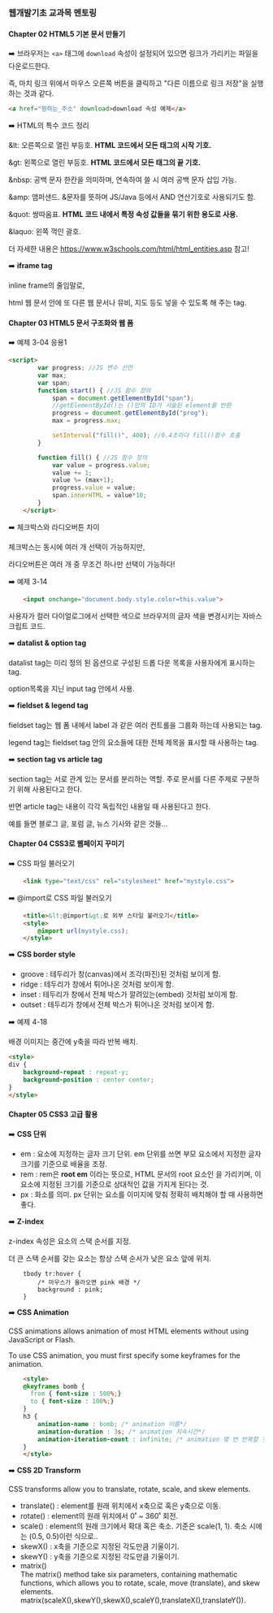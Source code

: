 ### 웹개발기초 교과목 멘토링

#### Chapter 02 HTML5 기본 문서 만들기 

➡️ 브라우저는 `<a>` 태그에 `download` 속성이 설정되어 있으면 링크가 가리키는 파일을 다운로드한다. 

즉, 마치 링크 위에서 마우스 오른쪽 버튼을 클릭하고 "다른 이름으로 링크 저장"을 실행하는 것과 같다.

```html
<a href="원하는_주소" download>download 속성 예제</a>
```

➡️ HTML의 특수 코드 정리

&lt: 오른쪽으로 열린 부등호. **HTML 코드에서 모든 태그의 시작 기호.**

&gt: 왼쪽으로 열린 부등호.  **HTML 코드에서 모든 태그의 끝 기호.**

&nbsp: 공백 문자 한칸을 의미하며, 연속하여 쓸 시 여러 공백 문자 삽입 가능.

&amp: 앰퍼샌드. &문자를 뜻하며 JS/Java 등에서 AND 연산기호로 사용되기도 함.

&quot: 쌍따옴표. **HTML 코드 내에서 특정 속성 값들을 묶기 위한 용도로 사용.**

&laquo: 왼쪽 꺽인 괄호.

더 자세한 내용은 https://www.w3schools.com/html/html_entities.asp 참고!

➡️ **iframe tag**

inline frame의 줄임말로,

html 웹 문서 안에 또 다른 웹 문서나 뮤비, 지도 등도 넣을 수 있도록 해 주는 tag.

#### Chapter 03 HTML5 문서 구조화와 웹 폼 

➡️ 예제 3-04 응용1

```html
<script>
        var progress; //JS 변수 선언
		var max;
        var span;
        function start() { //JS 함수 정의
            span = document.getElementById("span"); 
            //getElementById()는 ()안의 ID가 서술된 element를 반환 
            progress = document.getElementById("prog");
            max = progress.max;

            setInterval("fill()", 400); //0.4초마다 fill()함수 호출
        }

        function fill() { //JS 함수 정의 
            var value = progress.value;
            value += 1;
            value %= (max+1);
            progress.value = value;
            span.innerHTML = value*10;
        }
    </script>
```

➡️ 체크박스와 라디오버튼 차이

체크박스는 동시에 여러 개 선택이 가능하지만,

라디오버튼은 여러 개 중 무조건 하나만 선택이 가능하다!

➡️ 예제 3-14

```html
    <input onchange="document.body.style.color=this.value">
```

사용자가 컬러 다이얼로그에서 선택한 색으로 브라우저의 글자 색을 변경시키는 자바스크립트 코드.

➡️ **datalist & option tag**

datalist tag는 미리 정의 된 옵션으로 구성된 드롭 다운 목록을 사용자에게 표시하는 tag.

option목록을 지닌 input tag 안에서 사용.

➡️ **fieldset & legend tag**

fieldset tag는 웹 폼 내에서 label 과 같은 여러 컨트롤을 그룹화 하는데 사용되는 tag.

legend tag는 fieldset tag 안의 요소들에 대한 전체 제목을 표시할 때 사용하는 tag.

➡️ **section tag vs article tag**

section tag는 서로 관계 있는 문서를 분리하는 역할. 주로 문서를 다른 주제로 구분하기 위해 사용된다고 한다.

반면 article tag는 내용이 각각 독립적인 내용일 때 사용된다고 한다.

예를 들면 블로그 글, 포럼 글, 뉴스 기사와 같은 것들...

#### Chapter 04 CSS3로 웹페이지 꾸미기

➡️  CSS 파일 불러오기

```html
    <link type="text/css" rel="stylesheet" href="mystyle.css">
```

➡️ @import로 CSS 파일 불러오기

```html
    <title>&lt;@import&gt;로 외부 스타일 불러오기</title>
    <style>
    	@import url(mystyle.css);
    </style>
```

➡️ **CSS border style**

- groove : 테두리가 창(canvas)에서 조각(파진)된 것처럼 보이게 함.
- ridge : 테두리가 창에서 튀어나온 것처럼 보이게 함.
- inset : 테두리가 창에서 전체 박스가 깔려있는(embed) 것처럼 보이게 함.
- outset : 테두리가 창에서 전체 박스가 튀어나온 것처럼 보이게 함.

➡️ 예제 4-18

배경 이미지는 중간에 y축을 따라 반복 배치.

```html
<style>
div {
   	background-repeat : repeat-y;
    background-position : center center;
}
</style>
```

#### Chapter 05 CSS3 고급 활용

➡️  **CSS 단위**

- em : 요소에 지정하는 글자 크기 단위.
em 단위를 쓰면 부모 요소에서 지정한 글자 크기를 기준으로 배율을 조정.
-  rem : rem은 **root em** 이라는 뜻으로,
 HTML 문서의 root 요소인 <html>을 가리키며,
 이 요소에 지정된 크기를 기준으로 상대적인 값을 가지게 된다는 것.
- px : 화소를 의미. 
px 단위는 요소를 이미지에 맞춰 정확히 배치해야 할 때 사용하면 좋다.

➡️  **Z-index**

z-index 속성은 요소의 스택 순서를 지정.

더 큰 스택 순서를 갖는 요소는 항상 스택 순서가 낮은 요소 앞에 위치.
```
    tbody tr:hover { 
        /* 마우스가 올라오면 pink 배경 */
    	background : pink;
    }
```

➡️ **CSS Animation**

CSS animations allows animation of most HTML elements without using JavaScript or Flash.

To use CSS animation, you must first specify some keyframes for the animation.

```html
    <style>
    @keyframes bomb {
      from { font-size : 500%;}
      to { font-size : 100%;}
    }
    h3 {
    	animation-name : bomb; /* animation 이름*/
    	animation-duration : 3s; /* animation 지속시간*/
    	animation-iteration-count : infinite; /* animation 몇 번 반복할 것인지*/
    }
    </style>
```

➡️ **CSS 2D Transform**

CSS transforms allow you to translate, rotate, scale, and skew elements.

- translate() : element를 원래 위치에서 x축으로 혹은 y축으로 이동.
- rotate()  : element의 원래 위치에서 0˚ ~ 360˚ 회전.
- scale()  : element의 원래 크기에서 확대 혹은 축소. 기준은 scale(1, 1).  축소 시에는 (0.5, 0.5)이런 식으로..
- skewX()  :  x축을 기준으로 지정된 각도만큼 기울이기.
- skewY()  :  y축을 기준으로 지정된 각도만큼 기울이기.
- matrix()  
The matrix() method take six parameters, containing mathematic functions,
which allows you to rotate, scale, move (translate), and skew elements.
matrix(scaleX(),skewY(),skewX(),scaleY(),translateX(),translateY()).





